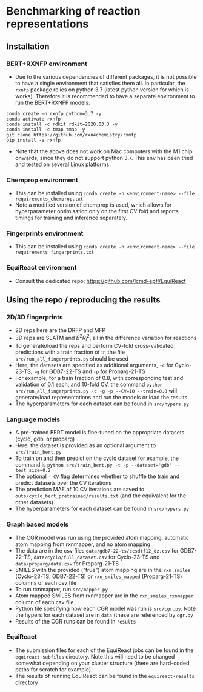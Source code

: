 # Benchmarking of reaction representations
## Installation
### BERT+RXNFP environment
- Due to the various dependencies of different packages, it is not possible to have a single environment that satisfies them all. In particular, the `rxnfp` package relies on python 3.7 (latest python version for which is works). Therefore it is recommended to have a separate environment to run the BERT+RXNFP models:
```commandline
conda create -n rxnfp python=3.7 -y
conda activate rxnfp
conda install -c rdkit rdkit=2020.03.3 -y
conda install -c tmap tmap -y
git clone https://github.com/rxn4chemistry/rxnfp
pip install -e rxnfp
```
- Note that the above does not work on Mac computers with the M1 chip onwards, since they do not support python 3.7. This env has been tried and tested on several Linux platforms.

### Chemprop environment 
- This can be installed using `conda create -n <environment-name> --file requirements_chemprop.txt`
- Note a modified version of chemprop is used, which allows for hyperparameter optimisation only on the first CV fold and reports timings for training and inference separately.

### Fingerprints environment
- This can be installed using `conda create -n <environment-name> --file requirements_fingerprints.txt`

### EquiReact environment
- Consult the dedicated repo: https://github.com/lcmd-epfl/EquiReact

## Using the repo / reproducing the results 
### 2D/3D fingerprints
- 2D reps here are the DRFP and MFP
- 3D reps are SLATM and $B^2R^2_l$, all in the difference variation for reactions
- To generate/load the reps and perform CV-fold cross-validated predictions with a train fraction of tr, the file `src/run_all_fingerprints.py` should be used
- Here, the datasets are specified as additional arguments, `-c` for Cyclo-23-TS, `-g` for GDB7-22-TS and `-p` for Proparg-21-TS
- For example, for a train fraction of 0.8, with corresponding test and validation of 0.1 each, and 10-fold CV, the command `python src/run_all_fingerprints.py -c -g -p --CV=10 --train=0.8` will generate/load representations and run the models or load the results
- The hyperparameters for each dataset can be found in `src/hypers.py`

### Language models
- A pre-trained BERT model is fine-tuned on the appropriate datasets (cyclo, gdb, or proparg)
- Here, the dataset is provided as an optional argument to `src/train_bert.py`
- To train on and then predict on the cyclo dataset for example, the command is `python src/train_bert.py -t -p --dataset='gdb' --test_size=0.2`
- The optional `--CV` flag determines whether to shuffle the train and predict datasets over the CV iterations
- The prediction MAE of 10 CV iterations are saved to `outs/cyclo_bert_pretrained/results.txt` (and the equivalent for the other datasets)
- The hyperparameters for each dataset can be found in `src/hypers.py`

### Graph based models 
- The CGR model was run using the provided atom mapping, automatic atom mapping from rxnmapper, and no atom mapping 
- The data are in the csv files `data/gdb7-22-ts/ccsdtf12_dz.csv` for GDB7-22-TS,
  `data/cyclo/full_dataset.csv` for Cyclo-23-TS
  and `data/proparg/data.csv` for Proparg-21-TS
- SMILES with the provided ("true") atom mapping are
  in the `rxn_smiles` (Cyclo-23-TS, GDB7-22-TS) or `rxn_smiles_mapped` (Proparg-21-TS) columns of each csv file
- To run rxnmapper, run `src/mapper.py`
- Atom mapped SMILES from rxnmapper are in the `rxn_smiles_rxnmapper` column of each csv file
- Python file specifying how each CGR model was run is `src/cgr.py`. Note the hypers for each dataset are in `data` (these are referenced by `cgr.py`
- Results of the CGR runs can be found in `results`

### EquiReact
- The submission files for each of the EquiReact jobs can be found in the `equireact-subfiles` directory. Note this will need to be changed somewhat depending on your cluster structure (there are hard-coded paths for scratch for example).
- The results of running EquiReact can be found in the `equireact-results` directory
